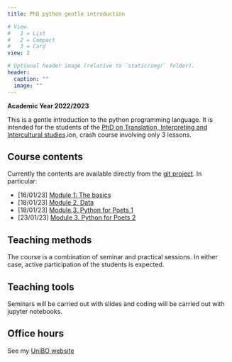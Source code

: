 ```yaml
---
title: PhD python gentle introduction

# View.
#   1 = List
#   2 = Compact
#   3 = Card
view: 2

# Optional header image (relative to `static/img/` folder).
header:
  caption: ""
  image: ""
---
```


**Academic Year 2022/2023**


This is a gentle introduction to the python programming language. It is intended
for the students of the [PhD on Translation, Interpreting and Intercultural studies](https://phd.unibo.it/traduzione-interpretazione-interculturalita/en).ion, crash course involving only 3 lessons. 


## Course contents

Currently the contents are available directly from the [git project](https://github.com/TinfFoil/learning_dit_python). 
In particular:


* \[16/01/23\] [Module 1: The basics](https://github.com/TinfFoil/learning_dit_python/tree/main/01_the_basics)
* \[18/01/23\] [Module 2. Data](https://github.com/TinfFoil/learning_dit_python/tree/main/02_python_data)
* \[18/01/23\] [Module 3. Python for Poets 1](https://github.com/TinfFoil/learning_dit_python/tree/main/03_python_4_poets1)
* \[23/01/23\] [Module 3. Python for Poets 2](https://github.com/TinfFoil/learning_dit_python/tree/main/04_python_4_poets2) 


## Teaching methods

The course is a combination of seminar and practical sessions. In either case, 
active participation of the students is expected. 


<!--## Evaluation {#evaluation}

This lesson is not subject to formal evaluation. Students attending to at least
two out of the three sessions will obtain an extra point in the 
Computer-assisted Translation lesson.-->

## Teaching tools

Seminars will be carried out with slides and coding will be carried out with 
jupyter notebooks.

## Office hours

See my [UniBO website](https://www.unibo.it/sitoweb/a.barron)
